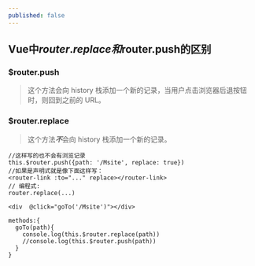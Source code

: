 ```yaml
---
published: false
---
```

## Vue中$router.replace和$router.push的区别

### $router.push
>这个方法会向 history 栈添加一个新的记录，当用户点击浏览器后退按钮时，则回到之前的 URL。

### $router.replace

>这个方法***不***会向 history 栈添加一个新的记录。

```
//这样写的也不会有浏览记录
this.$router.push({path: '/Msite', replace: true})
//如果是声明式就是像下面这样写：
<router-link :to="..." replace></router-link>
// 编程式:
router.replace(...)
````



```
<div  @click="goTo('/Msite')"></div>

methods:{
  goTo(path){
    console.log(this.$router.replace(path))
    //console.log(this.$router.push(path))
  }
}
```
